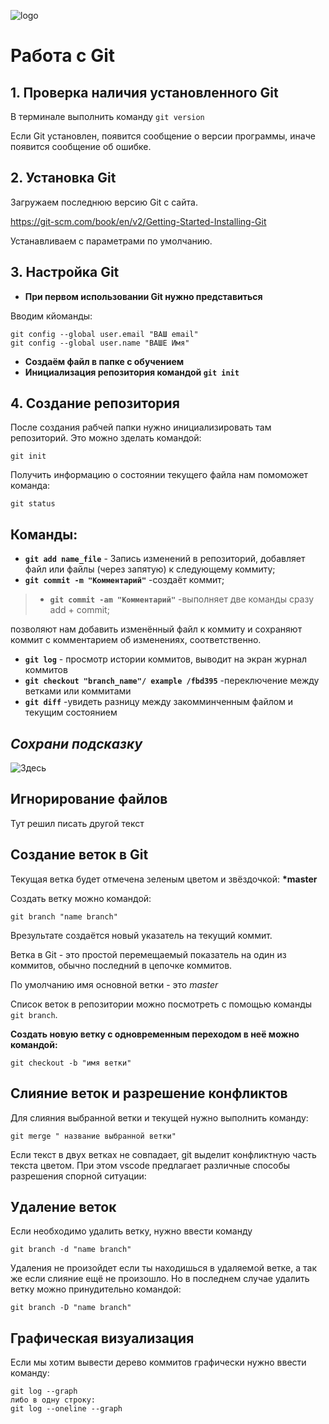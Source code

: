 ![logo](logo.png)
# Работа с Git
## 1. Проверка наличия установленного Git
В терминале выполнить команду `git version`

Если Git установлен, появится сообщение о версии программы, иначе появится сообщение об ошибке.

## 2. Установка Git

Загружаем последнюю версию Git с сайта. 

 https://git-scm.com/book/en/v2/Getting-Started-Installing-Git

 Устанавливаем с параметрами по умолчанию.

## 3. Настройка Git

 * __При первом использовании Git нужно представиться__

Вводим кйоманды:
```
git config --global user.email "ВАШ email"
git config --global user.name "ВАШЕ Имя"
```
* __Создаём файл в папке с обучением__
* __Инициализация репозитория командой `git init`__

## 4. Создание репозитория
После создания рабчей папки нужно инициализировать там репозиторий. Это можно зделать командой:
```
git init
```
Получить информацию о состоянии текущего файла нам помоможет команда:
```
git status
```
## Команды:
* __`git add name_file`__ - Запись изменений в репозиторий, добавляет файл или файлы (через запятую) к следующему коммиту;
* __`git commit -m "Комментарий"`__ -создаёт коммит;
> * __`git commit -am "Комментарий"`__ -выполняет две команды сразу add + commit;

позволяют нам добавить изменённый файл к коммиту и сохраняют коммит с комментарием об изменениях, соответственно.

* __`git log`__ - просмотр истории коммитов, выводит на экран журнал коммитов
* __`git checkout "branch_name"/ example /fbd395`__ -переключение между ветками или коммитами
* __`git diff`__ -увидеть разницу между закомминченным файлом и текущим состоянием

## _Сохрани подсказку_
![Здесь](commands.png)

## Игнорирование файлов

Тут решил писать другой текст

## Создание веток в Git

Текущая ветка будет отмечена зеленым цветом и звёздочкой:
**\*master**
    
Создать ветку можно командой:
```
git branch "name branch"
```
Врезультате создаётся новый указатель на текущий коммит.

Ветка в Git - это простой перемещаемый показатель на один из коммитов, обычно последний в цепочке коммитов.

По умолчанию имя основной ветки - это *master*

Список веток в репозитории можно посмотреть с помощью команды `git branch`.

**Создать новую ветку с одновременным переходом в неё можно командой:**
```
git checkout -b "имя ветки"
```

## Слияние веток и разрешение конфликтов

Для слияния выбранной ветки и текущей нужно выполнить команду:
```
git merge " название выбранной ветки"
```
Если текст в двух ветках не совпадает, git выделит конфликтную часть текста цветом. При этом vscode предлагает различные способы разрешения спорной ситуации:


## Удаление веток

Если необходимо удалить ветку, нужно ввести команду
```
git branch -d "name branch"
```
Удаления не произойдет если ты находишься в удаляемой ветке, а так же если слияние ещё не произошло. Но в последнем случае удалить ветку можно принудительно командой:
```
git branch -D "name branch"
```
##  Графическая визуализация

Если мы хотим вывести дерево коммитов графически нужно ввести команду:
```
git log --graph
либо в одну строку:
git log --oneline --graph
```

